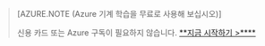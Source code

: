 >[AZURE.NOTE (Azure 기계 학습을 무료로 사용해 보십시오)]
>
>신용 카드 또는 Azure 구독이 필요하지 않습니다. <a href="https://studio.azureml.net/?selectAccess=true&o=2" target="_blank">**지금 시작하기 >****</a>

<!---HONumber=Oct15_HO3-->